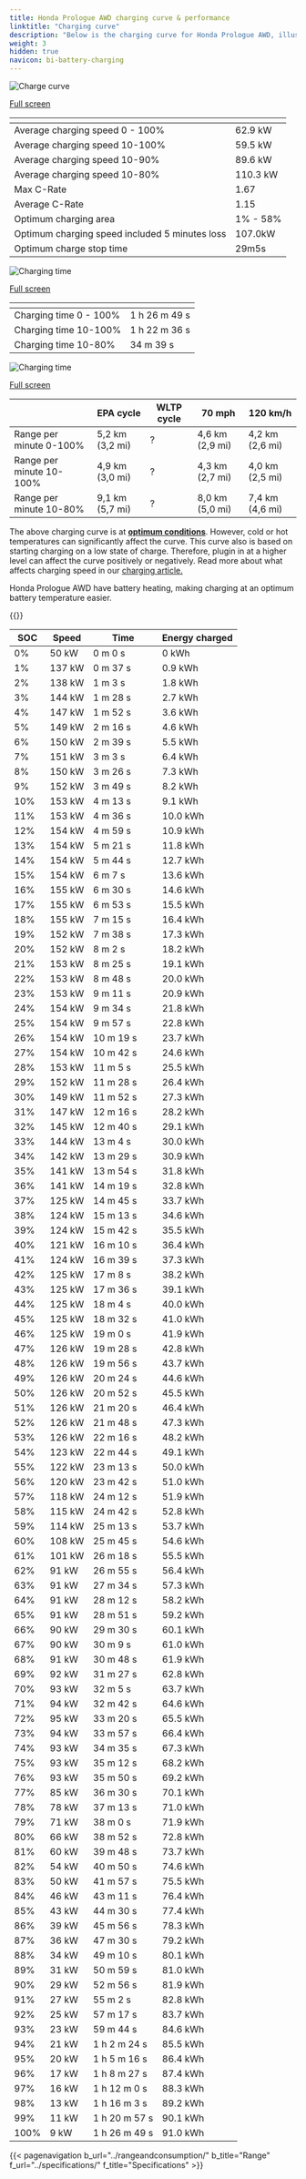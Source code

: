 ```yaml
---
title: Honda Prologue AWD charging curve & performance
linktitle: "Charging curve"
description: "Below is the charging curve for Honda Prologue AWD, illustrating the charging speed at various battery levels. Additionally, graphs for range and time provide comprehensive details on charging performance."
weight: 3
hidden: true
navicon: bi-battery-charging
---
```

<!-- markdownlint-disable MD033 -->
<!-- markdownlint-disable MD010 -->
<img src="/images/models/honda/prologue/prologue_awd/chargingcurve.svg" alt="Charge curve" class="img-fluid">

[Full screen](/images/models/honda/prologue/prologue_awd/chargingcurve.svg)


<div class="table-responsive">
<table class="table table-striped border">
	<thead>
		<tr>
			<th>
			</th>
			<th>
			</th>
		</tr>
	</thead>
	<tbody>
		<tr>
			<td>
				Average charging speed 0 - 100%
			</td>
			<td>
				62.9 kW
			</td>
		</tr>
		<tr>
			<td>
				Average charging speed 10-100%
			</td>
			<td>
				59.5 kW
			</td>
		</tr>
		<tr>
			<td>
				Average charging speed 10-90%
			</td>
			<td>
				89.6 kW
			</td>
		</tr>
		<tr>
			<td>
				Average charging speed 10-80%
			</td>
			<td>
				110.3 kW
			</td>
		</tr>
		<tr>
			<td>
				Max C-Rate
			</td>
			<td>
				1.67
			</td>
		</tr>
		<tr>
			<td>
				Average C-Rate
			</td>
			<td>
				1.15
			</td>
		</tr>
		<tr>
			<td>
				Optimum charging area
			</td>
			<td>
				1% - 58%
			</td>
		</tr>
		<tr>
			<td>
				Optimum charging speed included 5 minutes loss
			</td>
			<td>
				107.0kW
			</td>
		</tr>
		<tr>
			<td>
				Optimum charge stop time
			</td>
			<td>
				29m5s
			</td>
		</tr>
	</tbody>
</table>
</div>
<img src="/images/models/honda/prologue/prologue_awd/chargingtime.svg" alt="Charging time" class="img-fluid">

[Full screen](/images/models/honda/prologue/prologue_awd/chargingtime.svg)
<div class="table-responsive">
<table class="table table-striped border">
	<thead>
		<tr>
			<th>
			</th>
			<th>
			</th>
		</tr>
	</thead>
	<tbody>
		<tr>
			<td>
				Charging time 0 - 100%
			</td>
			<td>
				1 h 26 m 49 s
			</td>
		</tr>
		<tr>
			<td>
				Charging time 10-100%
			</td>
			<td>
				1 h 22 m 36 s
			</td>
		</tr>
		<tr>
			<td>
				Charging time 10-80%
			</td>
			<td>
				 34 m 39 s
			</td>
		</tr>
	</tbody>
</table>
</div>
<img src="/images/models/honda/prologue/prologue_awd/chargerangespeed.svg" alt="Charging time" class="img-fluid">

[Full screen](/images/models/honda/prologue/prologue_awd/chargerangespeed.svg)
<div class="table-responsive">
<table class="table table-striped border">
	<thead>
		<tr>
			<th>
			</th>
			<th>
				EPA cycle
			</th>
			<th>
				WLTP cycle
			</th>
			<th>
				70 mph
			</th>
			<th>
				120 km/h
			</th>
		</tr>
	</thead>
	<tbody>
		<tr>
			<td>
				Range per minute 0-100%
			</td>
			<td>
				5,2 km (3,2 mi)
			</td>
			<td>
				?
			</td>
			<td>
				4,6 km (2,9 mi)
			</td>
			<td>
				4,2 km (2,6 mi)
			</td>
		</tr>
		<tr>
			<td>
				Range per minute 10-100%
			</td>
			<td>
				4,9 km (3,0 mi)
			</td>
			<td>
				?
			</td>
			<td>
				4,3 km (2,7 mi)
			</td>
			<td>
				4,0 km (2,5 mi)
			</td>
		</tr>
		<tr>
			<td>
				Range per minute 10-80%
			</td>
			<td>
				9,1 km (5,7 mi)
			</td>
			<td>
				?
			</td>
			<td>
				8,0 km (5,0 mi)
			</td>
			<td>
				7,4 km (4,6 mi)
			</td>
		</tr>
	</tbody>
</table>
</div>


The above charging curve is at **[optimum conditions](../../../../../technology/battery/charging/#temperature)**. However, cold or hot temperatures can significantly affect the curve. This curve also is based on starting charging on a low state of charge. Therefore, plugin in at a higher level can affect the curve positively or negatively. Read more about what affects charging speed in our [charging article.](../../../../../technology/battery/charging/)


Honda Prologue AWD have battery heating, making charging at an optimum battery temperature easier.


{{<evkxdisplayaddarticle />}}
<div class="table-responsive">
<table class="table table-striped border">
	<thead>
		<tr>
			<th>
				SOC
			</th>
			<th>
				Speed
			</th>
			<th>
				Time
			</th>
			<th>
				Energy charged
			</th>
		</tr>
	</thead>
	<tbody>
		<tr>
			<td>
				0%
			</td>
			<td>
				50 kW
			</td>
			<td>
				 0 m 0 s
			</td>
			<td>
				0 kWh
			</td>
		</tr>
		<tr>
			<td>
				1%
			</td>
			<td>
				137 kW
			</td>
			<td>
				 0 m 37 s
			</td>
			<td>
				0.9 kWh
			</td>
		</tr>
		<tr>
			<td>
				2%
			</td>
			<td>
				138 kW
			</td>
			<td>
				 1 m 3 s
			</td>
			<td>
				1.8 kWh
			</td>
		</tr>
		<tr>
			<td>
				3%
			</td>
			<td>
				144 kW
			</td>
			<td>
				 1 m 28 s
			</td>
			<td>
				2.7 kWh
			</td>
		</tr>
		<tr>
			<td>
				4%
			</td>
			<td>
				147 kW
			</td>
			<td>
				 1 m 52 s
			</td>
			<td>
				3.6 kWh
			</td>
		</tr>
		<tr>
			<td>
				5%
			</td>
			<td>
				149 kW
			</td>
			<td>
				 2 m 16 s
			</td>
			<td>
				4.6 kWh
			</td>
		</tr>
		<tr>
			<td>
				6%
			</td>
			<td>
				150 kW
			</td>
			<td>
				 2 m 39 s
			</td>
			<td>
				5.5 kWh
			</td>
		</tr>
		<tr>
			<td>
				7%
			</td>
			<td>
				151 kW
			</td>
			<td>
				 3 m 3 s
			</td>
			<td>
				6.4 kWh
			</td>
		</tr>
		<tr>
			<td>
				8%
			</td>
			<td>
				150 kW
			</td>
			<td>
				 3 m 26 s
			</td>
			<td>
				7.3 kWh
			</td>
		</tr>
		<tr>
			<td>
				9%
			</td>
			<td>
				152 kW
			</td>
			<td>
				 3 m 49 s
			</td>
			<td>
				8.2 kWh
			</td>
		</tr>
		<tr>
			<td>
				10%
			</td>
			<td>
				153 kW
			</td>
			<td>
				 4 m 13 s
			</td>
			<td>
				9.1 kWh
			</td>
		</tr>
		<tr>
			<td>
				11%
			</td>
			<td>
				153 kW
			</td>
			<td>
				 4 m 36 s
			</td>
			<td>
				10.0 kWh
			</td>
		</tr>
		<tr>
			<td>
				12%
			</td>
			<td>
				154 kW
			</td>
			<td>
				 4 m 59 s
			</td>
			<td>
				10.9 kWh
			</td>
		</tr>
		<tr>
			<td>
				13%
			</td>
			<td>
				154 kW
			</td>
			<td>
				 5 m 21 s
			</td>
			<td>
				11.8 kWh
			</td>
		</tr>
		<tr>
			<td>
				14%
			</td>
			<td>
				154 kW
			</td>
			<td>
				 5 m 44 s
			</td>
			<td>
				12.7 kWh
			</td>
		</tr>
		<tr>
			<td>
				15%
			</td>
			<td>
				154 kW
			</td>
			<td>
				 6 m 7 s
			</td>
			<td>
				13.6 kWh
			</td>
		</tr>
		<tr>
			<td>
				16%
			</td>
			<td>
				155 kW
			</td>
			<td>
				 6 m 30 s
			</td>
			<td>
				14.6 kWh
			</td>
		</tr>
		<tr>
			<td>
				17%
			</td>
			<td>
				155 kW
			</td>
			<td>
				 6 m 53 s
			</td>
			<td>
				15.5 kWh
			</td>
		</tr>
		<tr>
			<td>
				18%
			</td>
			<td>
				155 kW
			</td>
			<td>
				 7 m 15 s
			</td>
			<td>
				16.4 kWh
			</td>
		</tr>
		<tr>
			<td>
				19%
			</td>
			<td>
				152 kW
			</td>
			<td>
				 7 m 38 s
			</td>
			<td>
				17.3 kWh
			</td>
		</tr>
		<tr>
			<td>
				20%
			</td>
			<td>
				152 kW
			</td>
			<td>
				 8 m 2 s
			</td>
			<td>
				18.2 kWh
			</td>
		</tr>
		<tr>
			<td>
				21%
			</td>
			<td>
				153 kW
			</td>
			<td>
				 8 m 25 s
			</td>
			<td>
				19.1 kWh
			</td>
		</tr>
		<tr>
			<td>
				22%
			</td>
			<td>
				153 kW
			</td>
			<td>
				 8 m 48 s
			</td>
			<td>
				20.0 kWh
			</td>
		</tr>
		<tr>
			<td>
				23%
			</td>
			<td>
				153 kW
			</td>
			<td>
				 9 m 11 s
			</td>
			<td>
				20.9 kWh
			</td>
		</tr>
		<tr>
			<td>
				24%
			</td>
			<td>
				154 kW
			</td>
			<td>
				 9 m 34 s
			</td>
			<td>
				21.8 kWh
			</td>
		</tr>
		<tr>
			<td>
				25%
			</td>
			<td>
				154 kW
			</td>
			<td>
				 9 m 57 s
			</td>
			<td>
				22.8 kWh
			</td>
		</tr>
		<tr>
			<td>
				26%
			</td>
			<td>
				154 kW
			</td>
			<td>
				 10 m 19 s
			</td>
			<td>
				23.7 kWh
			</td>
		</tr>
		<tr>
			<td>
				27%
			</td>
			<td>
				154 kW
			</td>
			<td>
				 10 m 42 s
			</td>
			<td>
				24.6 kWh
			</td>
		</tr>
		<tr>
			<td>
				28%
			</td>
			<td>
				153 kW
			</td>
			<td>
				 11 m 5 s
			</td>
			<td>
				25.5 kWh
			</td>
		</tr>
		<tr>
			<td>
				29%
			</td>
			<td>
				152 kW
			</td>
			<td>
				 11 m 28 s
			</td>
			<td>
				26.4 kWh
			</td>
		</tr>
		<tr>
			<td>
				30%
			</td>
			<td>
				149 kW
			</td>
			<td>
				 11 m 52 s
			</td>
			<td>
				27.3 kWh
			</td>
		</tr>
		<tr>
			<td>
				31%
			</td>
			<td>
				147 kW
			</td>
			<td>
				 12 m 16 s
			</td>
			<td>
				28.2 kWh
			</td>
		</tr>
		<tr>
			<td>
				32%
			</td>
			<td>
				145 kW
			</td>
			<td>
				 12 m 40 s
			</td>
			<td>
				29.1 kWh
			</td>
		</tr>
		<tr>
			<td>
				33%
			</td>
			<td>
				144 kW
			</td>
			<td>
				 13 m 4 s
			</td>
			<td>
				30.0 kWh
			</td>
		</tr>
		<tr>
			<td>
				34%
			</td>
			<td>
				142 kW
			</td>
			<td>
				 13 m 29 s
			</td>
			<td>
				30.9 kWh
			</td>
		</tr>
		<tr>
			<td>
				35%
			</td>
			<td>
				141 kW
			</td>
			<td>
				 13 m 54 s
			</td>
			<td>
				31.8 kWh
			</td>
		</tr>
		<tr>
			<td>
				36%
			</td>
			<td>
				141 kW
			</td>
			<td>
				 14 m 19 s
			</td>
			<td>
				32.8 kWh
			</td>
		</tr>
		<tr>
			<td>
				37%
			</td>
			<td>
				125 kW
			</td>
			<td>
				 14 m 45 s
			</td>
			<td>
				33.7 kWh
			</td>
		</tr>
		<tr>
			<td>
				38%
			</td>
			<td>
				124 kW
			</td>
			<td>
				 15 m 13 s
			</td>
			<td>
				34.6 kWh
			</td>
		</tr>
		<tr>
			<td>
				39%
			</td>
			<td>
				124 kW
			</td>
			<td>
				 15 m 42 s
			</td>
			<td>
				35.5 kWh
			</td>
		</tr>
		<tr>
			<td>
				40%
			</td>
			<td>
				121 kW
			</td>
			<td>
				 16 m 10 s
			</td>
			<td>
				36.4 kWh
			</td>
		</tr>
		<tr>
			<td>
				41%
			</td>
			<td>
				124 kW
			</td>
			<td>
				 16 m 39 s
			</td>
			<td>
				37.3 kWh
			</td>
		</tr>
		<tr>
			<td>
				42%
			</td>
			<td>
				125 kW
			</td>
			<td>
				 17 m 8 s
			</td>
			<td>
				38.2 kWh
			</td>
		</tr>
		<tr>
			<td>
				43%
			</td>
			<td>
				125 kW
			</td>
			<td>
				 17 m 36 s
			</td>
			<td>
				39.1 kWh
			</td>
		</tr>
		<tr>
			<td>
				44%
			</td>
			<td>
				125 kW
			</td>
			<td>
				 18 m 4 s
			</td>
			<td>
				40.0 kWh
			</td>
		</tr>
		<tr>
			<td>
				45%
			</td>
			<td>
				125 kW
			</td>
			<td>
				 18 m 32 s
			</td>
			<td>
				41.0 kWh
			</td>
		</tr>
		<tr>
			<td>
				46%
			</td>
			<td>
				125 kW
			</td>
			<td>
				 19 m 0 s
			</td>
			<td>
				41.9 kWh
			</td>
		</tr>
		<tr>
			<td>
				47%
			</td>
			<td>
				126 kW
			</td>
			<td>
				 19 m 28 s
			</td>
			<td>
				42.8 kWh
			</td>
		</tr>
		<tr>
			<td>
				48%
			</td>
			<td>
				126 kW
			</td>
			<td>
				 19 m 56 s
			</td>
			<td>
				43.7 kWh
			</td>
		</tr>
		<tr>
			<td>
				49%
			</td>
			<td>
				126 kW
			</td>
			<td>
				 20 m 24 s
			</td>
			<td>
				44.6 kWh
			</td>
		</tr>
		<tr>
			<td>
				50%
			</td>
			<td>
				126 kW
			</td>
			<td>
				 20 m 52 s
			</td>
			<td>
				45.5 kWh
			</td>
		</tr>
		<tr>
			<td>
				51%
			</td>
			<td>
				126 kW
			</td>
			<td>
				 21 m 20 s
			</td>
			<td>
				46.4 kWh
			</td>
		</tr>
		<tr>
			<td>
				52%
			</td>
			<td>
				126 kW
			</td>
			<td>
				 21 m 48 s
			</td>
			<td>
				47.3 kWh
			</td>
		</tr>
		<tr>
			<td>
				53%
			</td>
			<td>
				126 kW
			</td>
			<td>
				 22 m 16 s
			</td>
			<td>
				48.2 kWh
			</td>
		</tr>
		<tr>
			<td>
				54%
			</td>
			<td>
				123 kW
			</td>
			<td>
				 22 m 44 s
			</td>
			<td>
				49.1 kWh
			</td>
		</tr>
		<tr>
			<td>
				55%
			</td>
			<td>
				122 kW
			</td>
			<td>
				 23 m 13 s
			</td>
			<td>
				50.0 kWh
			</td>
		</tr>
		<tr>
			<td>
				56%
			</td>
			<td>
				120 kW
			</td>
			<td>
				 23 m 42 s
			</td>
			<td>
				51.0 kWh
			</td>
		</tr>
		<tr>
			<td>
				57%
			</td>
			<td>
				118 kW
			</td>
			<td>
				 24 m 12 s
			</td>
			<td>
				51.9 kWh
			</td>
		</tr>
		<tr>
			<td>
				58%
			</td>
			<td>
				115 kW
			</td>
			<td>
				 24 m 42 s
			</td>
			<td>
				52.8 kWh
			</td>
		</tr>
		<tr>
			<td>
				59%
			</td>
			<td>
				114 kW
			</td>
			<td>
				 25 m 13 s
			</td>
			<td>
				53.7 kWh
			</td>
		</tr>
		<tr>
			<td>
				60%
			</td>
			<td>
				108 kW
			</td>
			<td>
				 25 m 45 s
			</td>
			<td>
				54.6 kWh
			</td>
		</tr>
		<tr>
			<td>
				61%
			</td>
			<td>
				101 kW
			</td>
			<td>
				 26 m 18 s
			</td>
			<td>
				55.5 kWh
			</td>
		</tr>
		<tr>
			<td>
				62%
			</td>
			<td>
				91 kW
			</td>
			<td>
				 26 m 55 s
			</td>
			<td>
				56.4 kWh
			</td>
		</tr>
		<tr>
			<td>
				63%
			</td>
			<td>
				91 kW
			</td>
			<td>
				 27 m 34 s
			</td>
			<td>
				57.3 kWh
			</td>
		</tr>
		<tr>
			<td>
				64%
			</td>
			<td>
				91 kW
			</td>
			<td>
				 28 m 12 s
			</td>
			<td>
				58.2 kWh
			</td>
		</tr>
		<tr>
			<td>
				65%
			</td>
			<td>
				91 kW
			</td>
			<td>
				 28 m 51 s
			</td>
			<td>
				59.2 kWh
			</td>
		</tr>
		<tr>
			<td>
				66%
			</td>
			<td>
				90 kW
			</td>
			<td>
				 29 m 30 s
			</td>
			<td>
				60.1 kWh
			</td>
		</tr>
		<tr>
			<td>
				67%
			</td>
			<td>
				90 kW
			</td>
			<td>
				 30 m 9 s
			</td>
			<td>
				61.0 kWh
			</td>
		</tr>
		<tr>
			<td>
				68%
			</td>
			<td>
				91 kW
			</td>
			<td>
				 30 m 48 s
			</td>
			<td>
				61.9 kWh
			</td>
		</tr>
		<tr>
			<td>
				69%
			</td>
			<td>
				92 kW
			</td>
			<td>
				 31 m 27 s
			</td>
			<td>
				62.8 kWh
			</td>
		</tr>
		<tr>
			<td>
				70%
			</td>
			<td>
				93 kW
			</td>
			<td>
				 32 m 5 s
			</td>
			<td>
				63.7 kWh
			</td>
		</tr>
		<tr>
			<td>
				71%
			</td>
			<td>
				94 kW
			</td>
			<td>
				 32 m 42 s
			</td>
			<td>
				64.6 kWh
			</td>
		</tr>
		<tr>
			<td>
				72%
			</td>
			<td>
				95 kW
			</td>
			<td>
				 33 m 20 s
			</td>
			<td>
				65.5 kWh
			</td>
		</tr>
		<tr>
			<td>
				73%
			</td>
			<td>
				94 kW
			</td>
			<td>
				 33 m 57 s
			</td>
			<td>
				66.4 kWh
			</td>
		</tr>
		<tr>
			<td>
				74%
			</td>
			<td>
				93 kW
			</td>
			<td>
				 34 m 35 s
			</td>
			<td>
				67.3 kWh
			</td>
		</tr>
		<tr>
			<td>
				75%
			</td>
			<td>
				93 kW
			</td>
			<td>
				 35 m 12 s
			</td>
			<td>
				68.2 kWh
			</td>
		</tr>
		<tr>
			<td>
				76%
			</td>
			<td>
				93 kW
			</td>
			<td>
				 35 m 50 s
			</td>
			<td>
				69.2 kWh
			</td>
		</tr>
		<tr>
			<td>
				77%
			</td>
			<td>
				85 kW
			</td>
			<td>
				 36 m 30 s
			</td>
			<td>
				70.1 kWh
			</td>
		</tr>
		<tr>
			<td>
				78%
			</td>
			<td>
				78 kW
			</td>
			<td>
				 37 m 13 s
			</td>
			<td>
				71.0 kWh
			</td>
		</tr>
		<tr>
			<td>
				79%
			</td>
			<td>
				71 kW
			</td>
			<td>
				 38 m 0 s
			</td>
			<td>
				71.9 kWh
			</td>
		</tr>
		<tr>
			<td>
				80%
			</td>
			<td>
				66 kW
			</td>
			<td>
				 38 m 52 s
			</td>
			<td>
				72.8 kWh
			</td>
		</tr>
		<tr>
			<td>
				81%
			</td>
			<td>
				60 kW
			</td>
			<td>
				 39 m 48 s
			</td>
			<td>
				73.7 kWh
			</td>
		</tr>
		<tr>
			<td>
				82%
			</td>
			<td>
				54 kW
			</td>
			<td>
				 40 m 50 s
			</td>
			<td>
				74.6 kWh
			</td>
		</tr>
		<tr>
			<td>
				83%
			</td>
			<td>
				50 kW
			</td>
			<td>
				 41 m 57 s
			</td>
			<td>
				75.5 kWh
			</td>
		</tr>
		<tr>
			<td>
				84%
			</td>
			<td>
				46 kW
			</td>
			<td>
				 43 m 11 s
			</td>
			<td>
				76.4 kWh
			</td>
		</tr>
		<tr>
			<td>
				85%
			</td>
			<td>
				43 kW
			</td>
			<td>
				 44 m 30 s
			</td>
			<td>
				77.4 kWh
			</td>
		</tr>
		<tr>
			<td>
				86%
			</td>
			<td>
				39 kW
			</td>
			<td>
				 45 m 56 s
			</td>
			<td>
				78.3 kWh
			</td>
		</tr>
		<tr>
			<td>
				87%
			</td>
			<td>
				36 kW
			</td>
			<td>
				 47 m 30 s
			</td>
			<td>
				79.2 kWh
			</td>
		</tr>
		<tr>
			<td>
				88%
			</td>
			<td>
				34 kW
			</td>
			<td>
				 49 m 10 s
			</td>
			<td>
				80.1 kWh
			</td>
		</tr>
		<tr>
			<td>
				89%
			</td>
			<td>
				31 kW
			</td>
			<td>
				 50 m 59 s
			</td>
			<td>
				81.0 kWh
			</td>
		</tr>
		<tr>
			<td>
				90%
			</td>
			<td>
				29 kW
			</td>
			<td>
				 52 m 56 s
			</td>
			<td>
				81.9 kWh
			</td>
		</tr>
		<tr>
			<td>
				91%
			</td>
			<td>
				27 kW
			</td>
			<td>
				 55 m 2 s
			</td>
			<td>
				82.8 kWh
			</td>
		</tr>
		<tr>
			<td>
				92%
			</td>
			<td>
				25 kW
			</td>
			<td>
				 57 m 17 s
			</td>
			<td>
				83.7 kWh
			</td>
		</tr>
		<tr>
			<td>
				93%
			</td>
			<td>
				23 kW
			</td>
			<td>
				 59 m 44 s
			</td>
			<td>
				84.6 kWh
			</td>
		</tr>
		<tr>
			<td>
				94%
			</td>
			<td>
				21 kW
			</td>
			<td>
				1 h 2 m 24 s
			</td>
			<td>
				85.5 kWh
			</td>
		</tr>
		<tr>
			<td>
				95%
			</td>
			<td>
				20 kW
			</td>
			<td>
				1 h 5 m 16 s
			</td>
			<td>
				86.4 kWh
			</td>
		</tr>
		<tr>
			<td>
				96%
			</td>
			<td>
				17 kW
			</td>
			<td>
				1 h 8 m 27 s
			</td>
			<td>
				87.4 kWh
			</td>
		</tr>
		<tr>
			<td>
				97%
			</td>
			<td>
				16 kW
			</td>
			<td>
				1 h 12 m 0 s
			</td>
			<td>
				88.3 kWh
			</td>
		</tr>
		<tr>
			<td>
				98%
			</td>
			<td>
				13 kW
			</td>
			<td>
				1 h 16 m 3 s
			</td>
			<td>
				89.2 kWh
			</td>
		</tr>
		<tr>
			<td>
				99%
			</td>
			<td>
				11 kW
			</td>
			<td>
				1 h 20 m 57 s
			</td>
			<td>
				90.1 kWh
			</td>
		</tr>
		<tr>
			<td>
				100%
			</td>
			<td>
				9 kW
			</td>
			<td>
				1 h 26 m 49 s
			</td>
			<td>
				91.0 kWh
			</td>
		</tr>
	</tbody>
</table>
</div>


{{< pagenavigation b_url="../rangeandconsumption/" b_title="Range" f_url="../specifications/" f_title="Specifications" >}}
